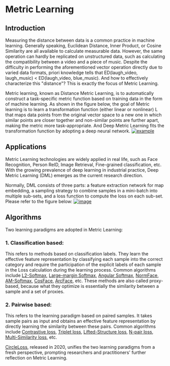 # Metric Learning

## Introduction

Measuring the distance between data is a common practice in machine learning. Generally speaking, Euclidean Distance, Inner Product, or Cosine Similarity are all available to calculate measurable data. However, the same operation can hardly be replicated on unstructured data, such as calculating the compatibility between a video and a piece of music. Despite the difficulty in performing the aforementioned vector operation directly due to varied data formats, priori knowledge tells that ED(laugh_video, laugh_music) < ED(laugh_video, blue_music). And how to effectively characterize this "distance"?  This is exactly the focus of Metric Learning.

Metric learning, known as Distance Metric Learning, is to automatically construct a task-specific metric function based on training data in the form of machine learning. As shown in the figure below, the goal of Metric learning is to learn a transformation function (either linear or nonlinear) L that maps data points from the original vector space to a new one in which similar points are closer together and non-similar points are further apart, making the metric more task-appropriate. And Deep Metric Learning fits the transformation function by adopting a deep neural network. [![example](https://github.com/PaddlePaddle/PaddleClas/raw/release/2.3/docs/images/ml_illustration.jpg)](https://github.com/PaddlePaddle/PaddleClas/blob/release/2.3/docs/images/ml_illustration.jpg)

## Applications

Metric Learning technologies are widely applied in real life, such as Face Recognition, Person ReID, Image Retrieval, Fine-grained classification, etc. With the growing prevalence of deep learning in industrial practice, Deep Metric Learning (DML) emerges as the current research direction.

Normally, DML consists of three parts: a feature extraction network for map embedding, a sampling strategy to combine samples in a mini-batch into multiple sub-sets, and  a loss function to compute the loss on each sub-set. Please refer to the figure below: [![image](https://github.com/PaddlePaddle/PaddleClas/raw/release/2.3/docs/images/ml_pipeline.jpg)](https://github.com/PaddlePaddle/PaddleClas/blob/release/2.3/docs/images/ml_pipeline.jpg)

## Algorithms

Two learning paradigms are adopted in Metric Learning:

### 1. Classification based:

This refers to methods based on classification labels. They learn the effective feature representation by classifying each sample into the correct category and require the participation of  the explicit labels of each sample in the Loss calculation during the learning process. Common algorithms include [L2-Softmax](https://arxiv.org/abs/1703.09507), [Large-margin Softmax](https://arxiv.org/abs/1612.02295), [Angular Softmax]( https://arxiv.org/pdf/1704.08063.pdf), [NormFace](https://arxiv.org/abs/1704.06369), [AM-Softmax](https://arxiv.org/abs/1801.05599), [CosFace](https://arxiv.org/abs/1801.09414), [ArcFace](https://arxiv.org/abs/1801.07698), etc. These methods are also called proxy-based, because what they optimize is essentially the similarity between a sample and a set of proxies.

### 2. Pairwise based:

This refers to the learning paradigm based on paired samples. It takes sample pairs as input and obtains an effective feature representation by directly learning the similarity between these pairs. Common algorithms include [Contrastive loss](http://yann.lecun.com/exdb/publis/pdf/hadsell-chopra-lecun-06.pdf), [ Triplet loss](https://arxiv.org/abs/1503.03832), [Lifted-Structure loss](https://arxiv.org/abs/1511.06452), [N-pair loss](https://), [Multi-Similarity loss](https://arxiv.org/pdf/1904.06627.pdf), etc.

[CircleLoss](https://arxiv.org/abs/2002.10857), released in 2020, unifies the two learning paradigms from a fresh perspective, prompting researchers and practitioners' further reflection on Metric Learning.
